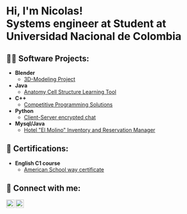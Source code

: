 <h1>Hi, I'm Nicolas! <br/>Systems engineer at Student at Universidad Nacional de Colombia</a>
<h2>👨‍💻 Software Projects:</h2>

- <b> Blender </b>
  - [3D-Modeling Project](https://github.com/NQM765/3D-Modeling-Project-Cube-Radio-High-Low-Poly-.git)
- <b> Java </b>
  - [Anatomy Cell Structure Learning Tool](https://github.com/NQM765/Anatomy-Cell-Structure-Learning-Tool.git)
- <b> C++ </b>
  - [Competitive Programming Solutions](https://github.com/NQM765/Competitive-Programming-Solutions-800-900-Difficulty.git)
- <b> Python </b>
  - [Client-Server encrypted chat](https://github.com/NQM765/Client-Server-encrypted-chat.git)
- <b> Mysql/Java </b>
  - [Hotel "El Molino" Inventory and Reservation Manager](https://github.com/NQM765/Hotel-El-Molino-Inventory-and-Reservation-Manager.git)

<h2> 📄 Certifications:</h2>

- <b>English C1 course</b>
  - [American School way certificate](https://drive.google.com/file/d/1yLiBP7A3vieR8Voa5dTAb3VWpBRlZaTs/view?usp=sharing)

<h2> 🤳 Connect with me:</h2>

[<img align="left" alt="JoshMadakor | LinkedIn" width="22px" src="https://cdn.jsdelivr.net/npm/simple-icons@v3/icons/linkedin.svg" />][linkedin]
[<img align="left" alt="JoshMadakor | Instagram" width="22px" src="https://cdn.jsdelivr.net/npm/simple-icons@v3/icons/instagram.svg" />][instagram]

[instagram]: https://www.instagram.com/nqm7u7/?hl=en
[linkedin]: www.linkedin.com/in/nicolas-quezada-mora-258871322

